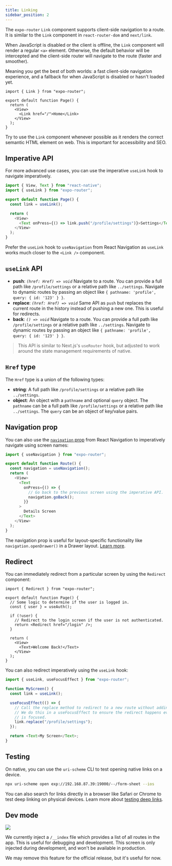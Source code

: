 ```yaml
---
title: Linking
sidebar_position: 2
---
```


The `expo-router` `Link` component supports client-side navigation to a route. It is similar to the `Link` component in `react-router-dom` and `next/link`.

When JavaScript is disabled or the client is offline, the `Link` component will render a regular `<a>` element. Otherwise, the default behavior will be intercepted and the client-side router will navigate to the route (faster and smoother).

Meaning you get the best of both worlds: a fast client-side navigation experience, and a fallback for when JavaScript is disabled or hasn't loaded yet.

```tsx
import { Link } from "expo-router";

export default function Page() {
  return (
    <View>
      <Link href="/">Home</Link>
    </View>
  );
}
```

Try to use the `Link` component whenever possible as it renders the correct semantic HTML element on web. This is important for accessibility and SEO.

## Imperative API

For more advanced use cases, you can use the imperative `useLink` hook to navigate imperatively.

```js
import { View, Text } from "react-native";
import { useLink } from "expo-router";

export default function Page() {
  const link = useLink();

  return (
    <View>
      <Text onPress={() => link.push("/profile/settings")}>Settings</Text>
    </View>
  );
}
```

Prefer the `useLink` hook to `useNavigation` from React Navigation as `useLink` works much closer to the `<Link />` component.

## `useLink` API

- **push**: _`(href: Href) => void`_ Navigate to a route. You can provide a full path like `/profile/settings` or a relative path like `../settings`. Navigate to dynamic routes by passing an object like `{ pathname: 'profile', query: { id: '123' } }`.
- **replace**: _`(href: Href) => void`_ Same API as `push` but replaces the current route in the history instead of pushing a new one. This is useful for redirects.
- **back**: _`() => void`_ Navigate to a route. You can provide a full path like `/profile/settings` or a relative path like `../settings`. Navigate to dynamic routes by passing an object like `{ pathname: 'profile', query: { id: '123' } }`.

> This API is similar to Next.js's `useRouter` hook, but adjusted to work around the state management requirements of native.

## `Href` type

The `Href` type is a union of the following types:

- **string**: A full path like `/profile/settings` or a relative path like `../settings`.
- **object**: An object with a `pathname` and optional `query` object. The `pathname` can be a full path like `/profile/settings` or a relative path like `../settings`. The `query` can be an object of key/value pairs.

## Navigation prop

You can also use the [`navigation` prop](https://reactnavigation.org/docs/navigation-prop) from React Navigation to imperatively navigate using screen names:

```js
import { useNavigation } from "expo-router";

export default function Route() {
  const navigation = useNavigation();
  return (
    <View>
      <Text
        onPress={() => {
          // Go back to the previous screen using the imperative API.
          navigation.goBack();
        }}
      >
        Details Screen
      </Text>
    </View>
  );
}
```

The navigation prop is useful for layout-specific functionality like `navigation.openDrawer()` in a Drawer layout. [Learn more](https://reactnavigation.org/docs/navigation-prop/#navigator-dependent-functions).

## Redirect

You can immediately redirect from a particular screen by using the `Redirect` component:

```tsx
import { Redirect } from "expo-router";

export default function Page() {
  // Some logic to determine if the user is logged in.
  const { user } = useAuth();

  if (!user) {
    // Redirect to the login screen if the user is not authenticated.
    return <Redirect href="/login" />;
  }

  return (
    <View>
      <Text>Welcome Back!</Text>
    </View>
  );
}
```

You can also redirect imperatively using the `useLink` hook:

```js
import { useLink, useFocusEffect } from "expo-router";

function MyScreen() {
  const link = useLink();

  useFocusEffect(() => {
    // Call the replace method to redirect to a new route without adding to the history.
    // We do this in a useFocusEffect to ensure the redirect happens every time the screen
    // is focused.
    link.replace("/profile/settings");
  });

  return <Text>My Screen</Text>;
}
```

## Testing

On native, you can use the `uri-scheme` CLI to test opening native links on a device.

```bash
npx uri-scheme open exp://192.168.87.39:19000/--/form-sheet --ios
```

You can also search for links directly in a browser like Safari or Chrome to test deep linking on physical devices. Learn more about [testing deep links](https://reactnavigation.org/docs/deep-linking).

## Dev mode

![](/img/directory.png)

We currently inject a `/__index` file which provides a list of all routes in the app. This is useful for debugging and development. This screen is only injected during development, and won't be available in production.

We may remove this feature for the official release, but it's useful for now.
